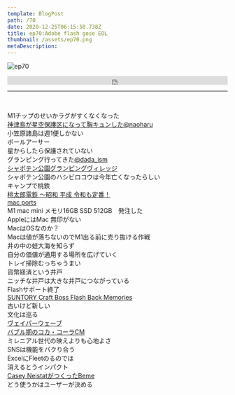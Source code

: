 ```yaml
---  
template: BlogPost  
path: /70
date: 2020-12-25T06:15:50.738Z  
title: ep70:Adobe flash gose EOL
thumbnail: /assets/ep70.png
metaDescription:  
---  
```

![ep70](/assets/ep70.png)  


<iframe width="100%" height="20" scrolling="no" frameborder="no" allow="autoplay" src="https://w.soundcloud.com/player/?url=https%3A//api.soundcloud.com/tracks/953965204&color=%23ff5500&inverse=false&auto_play=false&show_user=true"></iframe>

***

</br>

M1チップのせいかラグがすくなくなった  
[神津島が星空保護区になって胸キュンした@naoharu](https://www.tokyo-np.co.jp/article/45319)  
小笠原諸島は週1便しかない  
ボールアーサー  
星からしたら保護されていない  
グランピング行ってきた[@dada_ism](https://twitter.com/dada_ism)  
[シャボテン公園グランピングヴィレッジ](https://id-village.jp/glamping/)  
シャボテン公園のハシビロコウは今年亡くなったらしい  
キャンプで桃鉄  
[桃太郎電鉄 ～昭和 平成 令和も定番！](https://www.konami.com/games/momotetsu/teiban/)  
[mac ports](https://www.macports.org/)  
M1 mac mini メモリ16GB SSD 512GB　発注した  
AppleにはMac 無印がない  
MacはOSなのか？  
Macは値が落ちないのでM1出る前に売り抜ける作戦  
井の中の蛙大海を知らず  
自分の価値が通用する場所を広げていく  
トレイ掃除むっちゃうまい  
貨幣経済という井戸  
ニッチな井戸は大きな井戸につながっている  
Flashサポート終了  
[SUNTORY Craft Boss Flash Back Memories](https://www.suntory.co.jp/softdrink/craftboss/flash/)  
古いけど新しい  
文化は巡る  
[ヴェイパーウェーブ](https://ja.wikipedia.org/wiki/%E3%83%B4%E3%82%A7%E3%82%A4%E3%83%91%E3%83%BC%E3%82%A6%E3%82%A7%E3%82%A4%E3%83%B4)  
[バブル期のコカ・コーラCM](https://youtu.be/C8qD8svHG7c)  
ミレニアル世代の映えよりも心地よさ  
SNSは機能をパクり合う  
ExcelにFleetのるのでは  
消えるとうインパクト  
[Casey NeistatがつくったBeme](https://en.wikipedia.org/wiki/Beme_(app))  
どう使うかはユーザーが決める  
